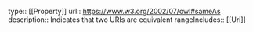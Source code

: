 type:: [[Property]]
url:: https://www.w3.org/2002/07/owl#sameAs
description:: Indicates that two URIs are equivalent
rangeIncludes:: [[Uri]]
